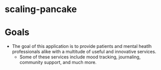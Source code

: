 # scaling-pancake

# Goals
- The goal of this application is to provide patients and mental heatlh professionals alike with a multitude of useful and innovative services.
    - Some of these services include mood tracking, journaling, community support, and much more.